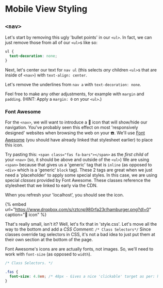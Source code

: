 # Mobile View Styling

## `<nav>`

Let's start by removing this ugly 'bullet points' in our `<ul>`. In fact, we can just remove those from all of our `<ul>`s like so:

```css
ul {
  text-decoration: none;
}
```

Next, let's center our text for `nav ul` (this selects _any_ children `<ul>`s that are inside of `<nav>`) with `text-align: center`.

Let's remove the underlines from `nav a` with `text-decoration: none`.

Feel free to make any other adjustments, for example with `margin` and `padding`. (HINT: Apply a `margin: 0` on your `<ul>`.)

### Font Awesome

For the `<nav>`, we will want to introduce a 🍔 icon that will show/hide our navigation. You've probably seen this effect on most 'responsively designed' websites when browsing the web on your ☎️. We'll use [Font Awesome](https://fontawesome.com/icons?d=gallery&q=hamburger) (you should have already linked that stylesheet earlier) to place this icon.

Try pasting this: `<span class="fas fa-bars"></span>` as the _first child_ of your `<nav>` (so, it should be above and outside of the `<ul>`) We are using `<span>` because that gives us a 'generic' tag that is `inline` (as opposed to `<div>` which is a 'generic' `block` tag). These 2 tags are great when we just need a 'placeholder' to apply some special styles. In this case, we are using special _classes_ provided by Font Awesome. These classes reference the stylesheet that we linked to early via the CDN.

When you refresh your 'localhost', you should see the icon.

{% embed url="https://www.dropbox.com/s/rztcnp980rfa23r/hamburger.png?dl=0" caption="🍔 icon" %}

That's really small, isn't it? Well, let's fix that in 'style.css'. Let's move all the way to the bottom and add a _CSS Comment:_ `/* Class Selectors*/` Since classes override tag selectors in CSS, it's not a bad idea to just put them at their own section at the bottom of the page.

Font Awesome's icons are are actually fonts, not images. So, we'll need to work with `font-size` (as opposed to `width`).

```css
/* Class Selectors. */

.fas {
  font-size: 4.8em; /* 48px - Gives a nice 'clickable' target as per: https://material.io/design/layout/spacing-methods.html#touch-targets */
}
```
